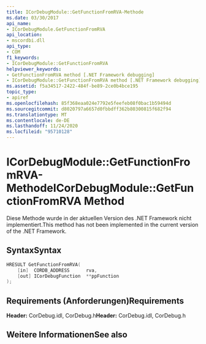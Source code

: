 ```yaml
---
title: ICorDebugModule::GetFunctionFromRVA-Methode
ms.date: 03/30/2017
api_name:
- ICorDebugModule.GetFunctionFromRVA
api_location:
- mscordbi.dll
api_type:
- COM
f1_keywords:
- ICorDebugModule::GetFunctionFromRVA
helpviewer_keywords:
- GetFunctionFromRVA method [.NET Framework debugging]
- ICorDebugModule::GetFunctionFromRVA method [.NET Framework debugging]
ms.assetid: f5a34517-2422-484f-be89-2ce0b4bce195
topic_type:
- apiref
ms.openlocfilehash: 85f368eaa024e7792e5feefeb08f0bac1b59494d
ms.sourcegitcommit: d8020797a6657d0fbbdff362b80300815f682f94
ms.translationtype: MT
ms.contentlocale: de-DE
ms.lasthandoff: 11/24/2020
ms.locfileid: "95710128"
---
```

# <a name="icordebugmodulegetfunctionfromrva-method"></a><span data-ttu-id="d3b0d-102">ICorDebugModule::GetFunctionFromRVA-Methode</span><span class="sxs-lookup"><span data-stu-id="d3b0d-102">ICorDebugModule::GetFunctionFromRVA Method</span></span>

<span data-ttu-id="d3b0d-103">Diese Methode wurde in der aktuellen Version des .NET Framework nicht implementiert.</span><span class="sxs-lookup"><span data-stu-id="d3b0d-103">This method has not been implemented in the current version of the .NET Framework.</span></span>  
  
## <a name="syntax"></a><span data-ttu-id="d3b0d-104">Syntax</span><span class="sxs-lookup"><span data-stu-id="d3b0d-104">Syntax</span></span>  
  
```cpp  
HRESULT GetFunctionFromRVA(  
    [in]  CORDB_ADDRESS      rva,  
    [out] ICorDebugFunction  **ppFunction  
);  
```  
  
## <a name="requirements"></a><span data-ttu-id="d3b0d-105">Requirements (Anforderungen)</span><span class="sxs-lookup"><span data-stu-id="d3b0d-105">Requirements</span></span>  

 <span data-ttu-id="d3b0d-106">**Header:** CorDebug.idl, CorDebug.h</span><span class="sxs-lookup"><span data-stu-id="d3b0d-106">**Header:** CorDebug.idl, CorDebug.h</span></span>  
  
## <a name="see-also"></a><span data-ttu-id="d3b0d-107">Weitere Informationen</span><span class="sxs-lookup"><span data-stu-id="d3b0d-107">See also</span></span>
